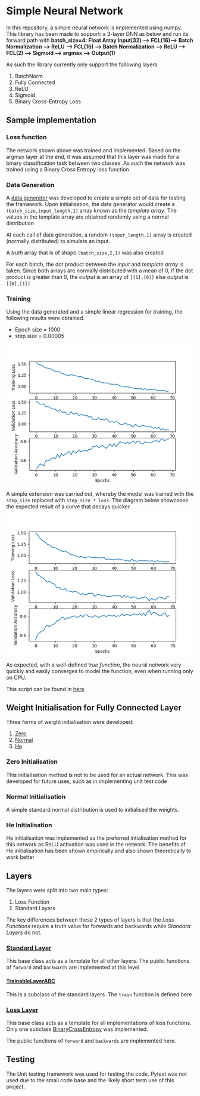 ﻿# Simple Neural Network

In this repository, a simple neural network is implemented using numpy. This library has been made to support:
a 3-layer DNN as below and run its forward path with
**batch_size=4: Float Array Input(32) --> FCL(16)--> Batch Normalization --> ReLU --> FCL(16) --> Batch Normalization
--> ReLU -->
FCL(2) --> Sigmoid --> argmax --> Output(1)**

As such the library currently only support the following layers

1. BatchNorm
2. Fully Connected
3. ReLU
4. Sigmoid
5. Binary Cross-Entropy Loss

## Sample implementation

### Loss function

The network shown above was trained and implemented. Based on the argmax layer at the end, it was assumed that this
layer was made for a binary classification task between two classes. As such the network was trained using a Binary
Cross Entropy loss function

### Data Generation

A [data generator](DataGeneration/DataGenerator.py) was developed to create a simple set of data for testing the
framework. Upon initialisation, the data generator would create a `(batch_size,input_length,1)` array known as the
_template array_. The values in the template array are obtained randomly using a normal distribution

At each call of data generation, a random `(input_length,1)`  array is created (normally distributed) to simulate an
input.

A _truth_ array that is of shape `(batch_size,2,1)` was also created

For each batch, the dot product between the _input_ and _template array_ is taken. Since both arrays are normally
distributed with a mean of 0, if the dot product is greater than 0, the _output_ is an array of `[[1],[0]]` else
_output_ is `[[0],[1]]`

### Training

Using the data generated and a simple linear regression for training, the following results were obtained.

- Epoch size = 1000
- step size = 0.00005

![Fixed Training Image](images/fixed_step_size.png)

A simple extension was carried out, whereby the model was trained with the `step_size` replaced with `step_size * loss`.
The diagram below showcases the expected result of a curve that decays quicker.

![Variable Training Image](images/loss_varying_training.png)

As expected, with a well-defined _true function_, the neural network very quickly and easily converges to model the
function, even when running only on CPU.

This script can be found in [here](Network/simple_test.py)

## Weight Initialisation for Fully Connected Layer

Three forms of weight initialisation were developed:

1. [Zero](WeightInitialisation/ZeroInitialisation.py)
2. [Normal](WeightInitialisation/RandomInitialisation.py)
3. [He](WeightInitialisation/HeInitialisation.py)

### Zero Initialisation

This initialisation method is not to be used for an actual network. This was developed for future uses, such as in
implementing unit test code

### Normal Initialisation

A simple standard normal distribution is used to initialised the weights.

### He Initialisation

He initialisation was implemented as the preferred intialisation method for this network as ReLU activation was used in
the network. The benefits of He initialisation has been shown empirically and also shown theoretically to work better

## Layers

The layers were split into two main types:

1. Loss Function
2. Standard Layers

The key differences between these 2 types of layers is that the _Loss Functions_ require a truth value for forwards and
backwards while _Standard Layers_ do not.

### [Standard Layer](Layers/BaseClasses/StandardLayersABC.py)

This base class acts as a template for all other layers. The public functions of `forward` and `backwards` are
implemented at this level

#### [TrainableLayerABC](Layers/BaseClasses/TrainableLayersABC.py)

This is a subclass of the standard layers. The `train` function is defined here

### [Loss Layer](Layers/BaseClasses/LossFunctionLayerABC.py)

This base class acts as a template for all implementations of loss functions. Only one
subclass [BinaryCrossEntropy](Layers/CrossEntropyLoss.py) was implemented.

The public functions of `forward` and `backwards` are implemented here.

## Testing

The Unit testing framework was used for testing the code. Pytest was not used due to the small code base and the likely
short term use of this project.